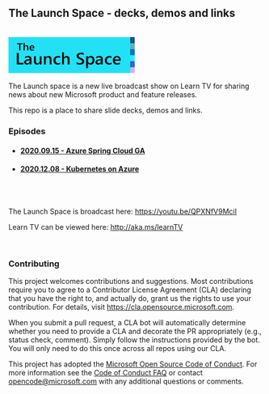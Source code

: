 
## The Launch Space - decks, demos and links
<br/>

<img src="media/LaunchSpace_Logo-Large_github.png" ant="launchspace logo" title="The Launch Space" width="250">

The Launch space is a new live broadcast show on Learn TV for sharing news about new Microsoft product and feature releases.  

This repo is a place to share slide decks, demos and links.
<br/>  

### Episodes
- #### [2020.09.15 - Azure Spring Cloud GA](AzureSpringCloudGA/README.md)
- #### [2020.12.08 - Kubernetes on Azure](KubernetesOnAzure/README.md)
<br/><br/>

The Launch Space is broadcast here: https://youtu.be/QPXNfV9MciI

Learn TV can be viewed here: http://aka.ms/learnTV

<br/>

### Contributing

This project welcomes contributions and suggestions.  Most contributions require you to agree to a
Contributor License Agreement (CLA) declaring that you have the right to, and actually do, grant us
the rights to use your contribution. For details, visit https://cla.opensource.microsoft.com.

When you submit a pull request, a CLA bot will automatically determine whether you need to provide
a CLA and decorate the PR appropriately (e.g., status check, comment). Simply follow the instructions
provided by the bot. You will only need to do this once across all repos using our CLA.

This project has adopted the [Microsoft Open Source Code of Conduct](https://opensource.microsoft.com/codeofconduct/).
For more information see the [Code of Conduct FAQ](https://opensource.microsoft.com/codeofconduct/faq/) or
contact [opencode@microsoft.com](mailto:opencode@microsoft.com) with any additional questions or comments.

